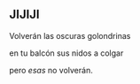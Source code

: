 ## JIJIJI



Volverán las oscuras golondrinas

en tu balcón sus nidos a colgar

pero *esas* no volverán.